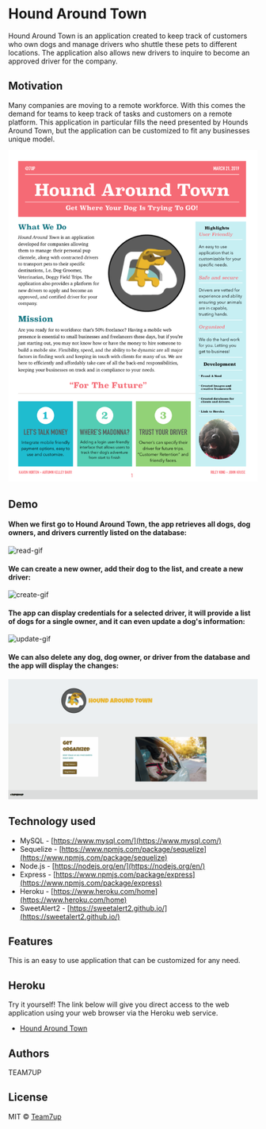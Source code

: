 # Hound Around Town
Hound Around Town is an application created to keep track of customers who own dogs and manage drivers who shuttle these pets to different locations. The application also allows new drivers to inquire to become an approved driver for the company.  

## Motivation
Many companies are moving to a remote workforce. With this comes the demand for teams to keep track of tasks and customers on a remote platform. This application in particular fills the need presented by Hounds Around Town,  but the application can be customized to fit any businesses unique model. 

![flyer](https://github.com/KruseJohn/Project-2/blob/master/public/images/Hound%20Around%20Town.png)

 
## Demo

#### When we first go to Hound Around Town, the app retrieves all dogs, dog owners, and drivers currently listed on the database:
![read-gif](https://github.com/KruseJohn/Project-2/blob/master/public/images/demo1.gif)

#### We can create a new owner, add their dog to the list, and create a new driver:
![create-gif](https://github.com/KruseJohn/Project-2/blob/master/public/images/demo2.gif)

#### The app can display credentials for a selected driver, it will provide a list of dogs for a single owner, and it can even update a dog's information:
![update-gif](https://github.com/KruseJohn/Project-2/blob/master/public/images/demo3.gif)

#### We can also delete any dog, dog owner, or driver from the database and the app will display the changes:
![delete-gif](https://github.com/KruseJohn/Project-2/blob/master/public/images/demo4.gif)


## Technology used
- MySQL - [https://www.mysql.com/](https://www.mysql.com/)
- Sequelize - [https://www.npmjs.com/package/sequelize](https://www.npmjs.com/package/sequelize)
- Node.js - [https://nodejs.org/en/](https://nodejs.org/en/)
- Express - [https://www.npmjs.com/package/express](https://www.npmjs.com/package/express)
- Heroku - [https://www.heroku.com/home](https://www.heroku.com/home)
- SweetAlert2 - [https://sweetalert2.github.io/](https://sweetalert2.github.io/)


## Features
This is an easy to use application that can be customized for any need. 


## Heroku
Try it yourself!  The link below will give you direct access to the web application using your web browser via the Heroku web service.

<!-- Heroku References: https://still-falls-13871.herokuapp.com -->
* [Hound Around Town](https://still-falls-13871.herokuapp.com/)


## Authors
TEAM7UP


## License
MIT © [Team7up]()